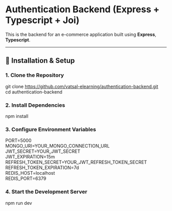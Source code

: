 # Authentication Backend (Express + Typescript + Joi)

This is the backend for an e-commerce application built using **Express**, **Typescript**.

---

## 🔧 Installation & Setup

### 1️. Clone the Repository

git clone https://github.com/vatsal-elearning/authentication-backend.git  
cd authentication-backend

### 2. Install Dependencies

npm install

### 3. Configure Environment Variables

PORT=5000  
MONGO_URI=YOUR_MONGO_CONNECTION_URL  
JWT_SECRET=YOUR_JWT_SECRET  
JWT_EXPIRATION=15m  
REFRESH_TOKEN_SECRET=YOUR_JWT_REFRESH_TOKEN_SECRET  
REFRESH_TOKEN_EXPIRATION=7d  
REDIS_HOST=localhost  
REDIS_PORT=6379

### 4. Start the Development Server

npm run dev
